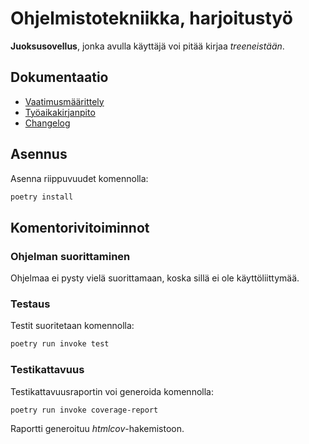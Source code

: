 # Ohjelmistotekniikka, harjoitustyö

**Juoksusovellus**, jonka avulla käyttäjä voi pitää kirjaa *treeneistään*.

## Dokumentaatio

- [Vaatimusmäärittely](./dokumentaatio/vaatimusmaarittely.md)
- [Työaikakirjanpito](./dokumentaatio/tuntikirjanpito.md)
- [Changelog](./dokumentaatio/changelog.md)

## Asennus

Asenna riippuvuudet komennolla:

```bash
poetry install
```


## Komentorivitoiminnot

### Ohjelman suorittaminen

Ohjelmaa ei pysty vielä suorittamaan, koska sillä ei ole käyttöliittymää.

### Testaus

Testit suoritetaan komennolla:

```bash
poetry run invoke test
```

### Testikattavuus

Testikattavuusraportin voi generoida komennolla:

```bash
poetry run invoke coverage-report
```

Raportti generoituu _htmlcov_-hakemistoon.
